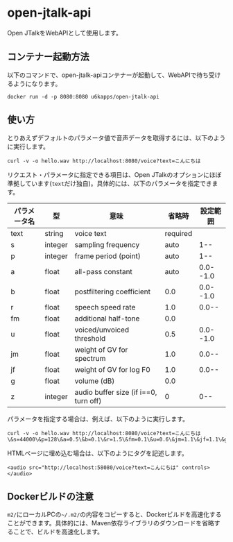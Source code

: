 # open-jtalk-api

Open JTalkをWebAPIとして使用します。

## コンテナー起動方法

以下のコマンドで、open-jtalk-apiコンテナーが起動して、WebAPIで待ち受けるようになります。

```
docker run -d -p 8080:8080 u6kapps/open-jtalk-api
```

## 使い方

とりあえずデフォルトのパラメータ値で音声データを取得するには、以下のように実行します。

```
curl -v -o hello.wav http://localhost:8080/voice?text=こんにちは
```

リクエスト・パラメータに指定できる項目は、Open JTalkのオプションにほぼ準拠しています(`text`だけ独自)。具体的には、以下のパラメータを指定できます。

|パラメータ名|型|意味|省略時|設定範囲|
|---|---|---|---|---|
|text|string|voice text|required||
|s|integer|sampling frequency|auto|1--|
|p|integer|frame period (point)|auto|1--|
|a|float|all-pass constant|auto|0.0--1.0|
|b|float|postfiltering coefficient|0.0|0.0--1.0|
|r|float|speech speed rate|1.0|0.0--|
|fm|float|additional half-tone|0.0||
|u|float|voiced/unvoiced threshold|0.5|0.0--1.0|
|jm|float|weight of GV for spectrum|1.0|0.0--|
|jf|float|weight of GV for log F0|1.0|0.0--|
|g|float|volume (dB)|0.0||
|z|integer|audio buffer size (if i==0, turn off)|0|0--|

パラメータを指定する場合は、例えば、以下のように実行します。

```
curl -v -o hello.wav http://localhost:8080/voice?text=こんにちは\&s=44000\&p=128\&a=0.5\&b=0.1\&r=1.5\&fm=0.1\&u=0.6\&jm=1.1\&jf=1.1\&g=60.0\&z=0
```

HTMLページに埋め込む場合は、以下のようにタグを記述します。

```
<audio src="http://localhost:58080/voice?text=こんにちは" controls></audio>
```

## Dockerビルドの注意

`m2/`にローカルPCの`~/.m2/`の内容をコピーすると、Dockerビルドを高速化することができます。具体的には、Maven依存ライブラリのダウンロードを省略することで、ビルドを高速化します。
